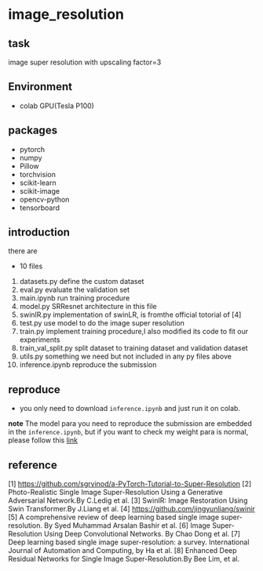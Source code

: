 # image_resolution
## task
image super resolution with upscaling factor=3
## Environment
- colab GPU(Tesla P100)
## packages
- pytorch
- numpy
- Pillow
- torchvision
- scikit-learn
- scikit-image
- opencv-python
- tensorboard
## introduction
there are 
- 10 files
1. datasets.py
define the custom dataset 
2. eval.py
evaluate the validation set
3. main.ipynb
run training procedure
4. model.py
SRResnet architecture in this file
5. swinIR.py
implementation of swinLR, is fromthe official totorial of [4]
6. test.py
use model to do the image super resolution
7. train.py
implement training procedure,I also modified its code to fit our experiments
8. train_val_split.py
split dataset to training dataset and validation dataset
9. utils.py
something we need but not included in any py files above
10. inference.ipynb
reproduce the submission
## reproduce
- you only need to download `inference.ipynb` and just run it on colab.

**note** 
The model para you need to reproduce the submission are embedded in the `inference.ipynb`, but if you want to check my weight para is normal, please follow this [link](https://drive.google.com/file/d/1cdSDdbzfGp97Ijvol2CKBSsTF_w0PpBz/view?usp=sharing)
## reference
[1] https://github.com/sgrvinod/a-PyTorch-Tutorial-to-Super-Resolution
[2] Photo-Realistic Single Image Super-Resolution Using a Generative Adversarial Network.By C.Ledig et al. 
[3] SwinIR: Image Restoration Using Swin Transformer.By J.Liang et al.
[4] https://github.com/jingyunliang/swinir 
[5] A comprehensive review of deep learning based single image super-resolution. By Syed Muhammad Arsalan Bashir et al.
[6] Image Super-Resolution Using Deep Convolutional Networks. By Chao Dong et al.
[7] Deep learning based single image super-resolution: a survey. International Journal of Automation and Computing, by Ha et al.
[8] Enhanced Deep Residual Networks for Single Image Super-Resolution.By Bee Lim, et al.




